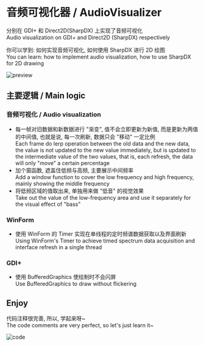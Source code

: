 # 音频可视化器 / AudioVisualizer

分别在 GDI+ 和 Direct2D(SharpDX) 上实现了音频可视化 \
Audio visualization on GDI+ and Direct2D (SharpDX) respectively

你可以学到: 如何实现音频可视化, 如何使用 SharpDX 进行 2D 绘图 \
You can learn: how to implement audio visualization, how to use SharpDX for 2D drawing

![preview](res/preview1.png)

## 主要逻辑 / Main logic

### 音频可视化 / Audio visualization

- 每一帧对旧数据和新数据进行 "渐变", 值不会立即更新为新值, 而是更新为两值的中间值, 也就是说, 每一次刷新, 数据只会 "移动" 一定比例 \
  Each frame do lerp operation between the old data and the new data, the value is not updated to the new value immediately, but is updated to the intermediate value of the two values, that is, each refresh, the data will only "move" a certain percentage
- 加个窗函数, 遮盖住低频与高频, 主要展示中间频率 \
  Add a window function to cover the low frequency and high frequency, mainly showing the middle frequency
- 将低频区域的值取出来, 单独用来做 "低音" 的视觉效果 \
  Take out the value of the low-frequency area and use it separately for the visual effect of "bass"

### WinForm

- 使用 WinForm 的 Timer 实现在单线程的定时频谱数据获取以及界面刷新 \
  Using WinForm's Timer to achieve timed spectrum data acquisition and interface refresh in a single thread

### GDI+

- 使用 BufferedGraphics 使绘制时不会闪屏 \
  Use BufferedGraphics to draw without flickering

## Enjoy

代码注释很完善, 所以, 学起来呀~ \
The code comments are very perfect, so let's just learn it~

![code](res/code.png)